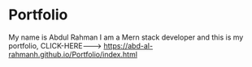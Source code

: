 # Portfolio
My name is Abdul Rahman I am a Mern stack  developer and this is my portfolio, CLICK-HERE---> https://abd-al-rahmanh.github.io/Portfolio/index.html
